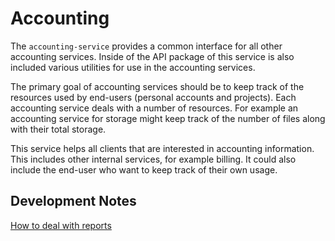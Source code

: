 # Accounting

The `accounting-service` provides a common interface for all other accounting
services. Inside of the API package of this service is also included various
utilities for use in the accounting services.

The primary goal of accounting services should be to keep track of the
resources used by end-users (personal accounts and projects). Each accounting
service deals with a number of resources. For example an accounting service
for storage might keep track of the number of files along with their total
storage.

This service helps all clients that are interested in accounting information.
This includes other internal services, for example billing. It could also
include the end-user who want to keep track of their own usage.

## Development Notes

[How to deal with reports](./wiki/reports.md)
